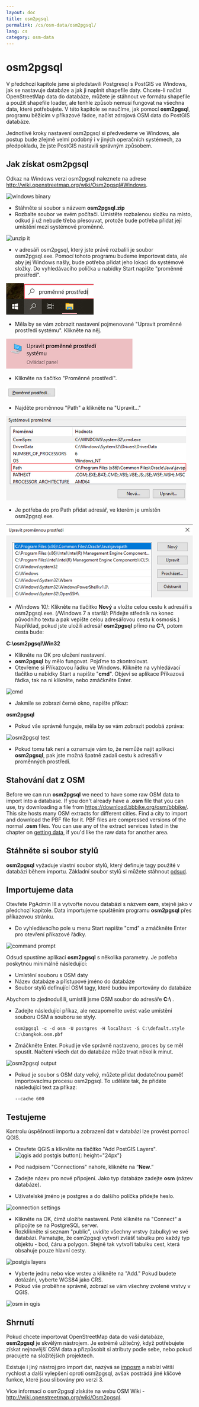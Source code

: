 ```yaml
---
layout: doc
title: osm2pgsql
permalink: /cs/osm-data/osm2pgsql/
lang: cs
category: osm-data
---
```


osm2pgsql
==========


V předchozí kapitole jsme si představili Postgresql s PostGIS ve Windows, jak se nastavuje databáze a jak ji naplnit shapefile daty. Chcete-li načíst OpenStreetMap data do databáze, můžete je stáhnout ve formátu shapefile a použít shapefile loader, ale tenhle způsob nemusí fungovat na všechna data, které potřebujete. V této kapitole se naučíme, jak pomocí **osm2pgsql**, programu běžícím v příkazové řádce, načíst zdrojová OSM data do PostGIS databáze.  

Jednotlivé kroky nastavení osm2pgsql si předvedeme ve Windows, ale postup bude zřejmě velmi podobný i v jiných operačních systémech, za předpokladu, že jste PostGIS nastavili správným způsobem.  

Jak získat osm2pgsql
-------------

Odkaz na Windows verzi osm2pgsql naleznete na adrese <http://wiki.openstreetmap.org/wiki/Osm2pgsql#Windows>.  

![windows binary][]

- Stáhněte si soubor s názvem **osm2pgsql.zip**  
- Rozbalte soubor ve svém počítači. Umístěte rozbalenou složku na místo, odkud ji už nebude třeba přesouvat, protože bude potřeba přidat její umístění mezi systémové proměnné.  

![unzip it][]

- v adresáři osm2pgsql, který jste právě rozbalili je soubor osm2pgsql.exe. Pomocí tohoto programu budeme importovat data, ale aby jej Windows našly, bude potřeba přidat jeho lokaci do systémové složky. Do vyhledávacího políčka u nabídky Start napište "proměnné prostředí".  

![system path][]

- Měla by se vám zobrazit nastavení pojmenované "Upravit proměnné prostředí systému". Klikněte na něj.  

![edit variables][]

- Klikněte na tlačítko "Proměnné prostředí".  

![env variables][]

- Najděte proměnnou "Path" a klikněte na "Upravit..."  

![find path][]

- Je potřeba do pro Path přidat adresář, ve kterém je umístěn osm2pgsql.exe.  

![edit path][]

- /Windows 10/: Klikněte na tlačítko **Nový** a vložte celou cestu k adresáři s osm2pgsql.exe. (/Windows 7 a starší/: Přidejte středník na konec původního textu a pak vepište celou adresářovou cestu k osmosis.) Například, pokud jste uložili adresář **osm2pgsql** přímo na **C:\\**, potom cesta bude:  
	
**C:\osm2pgsql\Win32**  

- Klikněte na OK pro uložení nastavení.  
- **osm2pgsql** by mělo fungovat. Pojďme to zkontrolovat.  
- Otevřeme si Příkazovou řádku ve Windows. Klikněte na vyhledávací tlačítko u nabídky Start a napište "**cmd**". Objeví se aplikace Příkazová řádka, tak na ni klikněte, nebo zmáčkněte Enter.  

![cmd][]

- Jakmile se zobrazí černé okno, napište příkaz:  

**osm2pgsql**

- Pokud vše správně funguje, měla by se vám zobrazit podobá zpráva:  

![osm2pgsql test][]

- Pokud tomu tak není a oznamuje vám to, že nemůže najít aplikaci **osm2pgsql**, pak jste možná špatně zadali cestu k adresáři v proměnných prostředí.  

Stahování dat z OSM
---------------------
Before we can run **osm2pgsql** we need to have some raw OSM data to import into a database. If you don't already have a **.osm** file that you can use, try downloading a file from <https://download.bbbike.org/osm/bbbike/>. This site hosts many OSM extracts for different cities.  Find a city to import and download the PBF file for it. PBF files are compressed versions of the normal **.osm** files. You can use any of the extract services listed in the chapter on [getting data](/en/osm-data/getting-data), if you'd like the raw data for another area.  

Stáhněte si soubor stylů
------------------
**osm2pgsql** vyžaduje vlastní soubor stylů, který definuje tagy použité v databázi během importu. Základní soubor stylů si můžete stáhnout [odsud](/files/default.style).  

Importujeme data
-------------------
Otevřete PgAdmin III a vytvořte novou databázi s názvem **osm**, stejně jako v předchozí kapitole. Data importujeme spuštěním programu **osm2pgsql** přes příkazovou stránku. 

- Do vyhledávacího pole u menu Start napište "cmd" a zmáčkněte Enter pro otevření příkazové řádky.  

![command prompt][]

Odsud spustíme aplikaci **osm2pgsql** s několika parametry. Je potřeba poskytnou minimálně následující:  

- Umístění souboru s OSM daty  
- Název databáze a přístupové jméno do databáze  
- Soubor stylů definující OSM tagy, které budou importovány do databáze  

Abychom to zjednodušili, umístili jsme OSM soubor do adresáře **C:\\** .  

- Zadejte následující příkaz, ale nezapomeňte uvést vaše umístění souboru OSM a souboru se styly.

      osm2pgsql -c -d osm -U postgres -H localhost -S C:\default.style C:\bangkok.osm.pbf  

- Zmáčkněte Enter. Pokud je vše správně nastaveno, proces by se měl spustit. Načtení všech dat do databáze může trvat několik minut.  

![osm2pgsql output][]

- Pokud je soubor s OSM daty velký, můžete přidat dodatečnou paměť importovacímu procesu osm2pgsql. To uděláte tak, že přidáte následující text za příkaz:  

      --cache 600

Testujeme
-----------

Kontrolu úspěšnosti importu a zobrazení dat v databázi lze provést pomocí QGIS.  

- Otevřete QGIS a klikněte na tlačítko "Add PostGIS Layers". ![qgis add postgis button][]{: height="24px"}

- Pod nadpisem "Connections" nahoře, klikněte na “**New**.”  
- Zadejte název pro nové připojení. Jako typ databáze zadejte **osm** (název databáze).  
- Uživatelské jméno je postgres a do dalšího políčka přidejte heslo.   

![connection settings][]

- Klikněte na OK, čímž uložíte nastavení. Poté klikněte na "Connect" a připojíte se na PostgreSQL server.  
- Rozklikněte si seznam "public", uvidíte všechny vrstvy (tabulky) ve své databázi. Pamatujte, že osm2pgsql vytvoří zvlášť tabulku pro každý typ objektu - bod, čáru a polygon. Stejně tak vytvoří tabulku cest, která obsahuje pouze hlavní cesty.  

![postgis layers][]

- Vyberte jednu nebo více vrstev a klikněte na "Add." Pokud budete dotázáni, vyberte WGS84 jako CRS.  
- Pokud vše proběhne správně, zobrazí se vám všechny zvolené vrstvy v QGIS.  

![osm in qgis][]



Shrnutí
-------

Pokud chcete importovat OpenStreetMap data do vaší databáze, **osm2pgsql** je skvělým nástrojem. Je extrémě užitečný, když potřebujete získat nejnovější OSM data a přizpůsobit si atributy podle sebe, nebo pokud pracujete na složitějších projektech.  

Existuje i jiný nástroj pro import dat, nazývá se [imposm](http://imposm.org/) a nabízí větší rychlost a další vylepšení oproti osm2pgsql, avšak postrádá jiné klíčové funkce, které jsou slibovány pro verzi 3.  

Více informací o osm2pgsql získáte na webu OSM Wiki - <http://wiki.openstreetmap.org/wiki/Osm2pgsql>.  


[windows binary]: /images/osm-data/windows-binary.png
[unzip it]: /images/osm-data/unzip-it.png
[system path]: /images/osm-data/system-path_cs.png
[edit variables]: /images/osm-data/edit-environment-variables_cs.png
[env variables]: /images/osm-data/environment-variables_cs.png
[find path]: /images/osm-data/find-path_cs.png
[edit path]: /images/osm-data/edit-path-variable_cs.png
[cmd]: /images/osm-data/cmd.png
[osm2pgsql test]: /images/osm-data/osm2pgsql-test.png
[command prompt]: /images/osm-data/command-prompt.png
[osm2pgsql output]: /images/osm-data/osm2pgsql-output.png
[qgis add postgis button]: /images/osm-data/add-postgis-button.png
[connection settings]: /images/osm-data/connection-settings.png
[postgis layers]: /images/osm-data/postgis-layers.png
[osm in qgis]: /images/osm-data/osm-in-qgis.png
